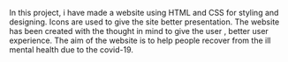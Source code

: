 In this project, i have made a website using HTML and CSS for styling and designing. Icons are used to give the site better presentation. The website has been created with the thought in mind to give the user , better user experience. The aim of the website is to help people recover from the ill mental health due to the covid-19.  